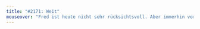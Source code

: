```yaml
---
title: "#2171: Weit"
mouseover: "Fred ist heute nicht sehr rücksichtsvoll. Aber immerhin vorsichtig."
---
```


